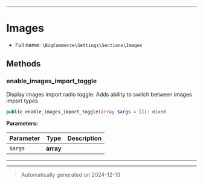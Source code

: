 ***

# Images





* Full name: `\BigCommerce\Settings\Sections\Images`




## Methods


### enable_images_import_toggle

Display images import radio toggle. Adds ability to switch between images import types

```php
public enable_images_import_toggle(array $args = []): mixed
```








**Parameters:**

| Parameter | Type | Description |
|-----------|------|-------------|
| `$args` | **array** |  |





***

***
> Automatically generated on 2024-12-13

